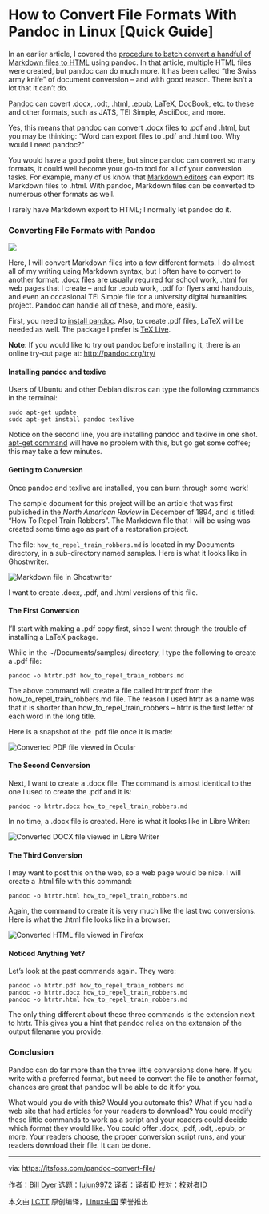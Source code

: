 [#]: subject: (How to Convert File Formats With Pandoc in Linux [Quick Guide])
[#]: via: (https://itsfoss.com/pandoc-convert-file/)
[#]: author: (Bill Dyer https://itsfoss.com/author/bill/)
[#]: collector: (lujun9972)
[#]: translator: (lkxed)
[#]: reviewer: ( )
[#]: publisher: ( )
[#]: url: ( )

How to Convert File Formats With Pandoc in Linux [Quick Guide]
======

In an earlier article, I covered the [procedure to batch convert a handful of Markdown files to HTML][1] using pandoc. In that article, multiple HTML files were created, but pandoc can do much more. It has been called “the Swiss army knife” of document conversion – and with good reason. There isn’t a lot that it can’t do.

[Pandoc][2] can covert .docx, .odt, .html, .epub, LaTeX, DocBook, etc. to these and other formats, such as JATS, TEI Simple, AsciiDoc, and more.

Yes, this means that pandoc can convert .docx files to .pdf and .html, but you may be thinking: “Word can export files to .pdf and .html too. Why would I need pandoc?”

You would have a good point there, but since pandoc can convert so many formats, it could well become your go-to tool for all of your conversion tasks. For example, many of us know that [Markdown editors][3] can export its Markdown files to .html. With pandoc, Markdown files can be converted to numerous other formats as well.

I rarely have Markdown export to HTML; I normally let pandoc do it.

### Converting File Formats with Pandoc

![][4]

Here, I will convert Markdown files into a few different formats. I do almost all of my writing using Markdown syntax, but I often have to convert to another format: .docx files are usually required for school work, .html for web pages that I create – and for .epub work, .pdf for flyers and handouts, and even an occasional TEI Simple file for a university digital humanities project. Pandoc can handle all of these, and more, easily.

First, you need to [install pandoc][5]. Also, to create .pdf files, LaTeX will be needed as well. The package I prefer is [TeX Live][6].

**Note**: If you would like to try out pandoc before installing it, there is an online try-out page at: <http://pandoc.org/try/>

#### Installing pandoc and texlive

Users of Ubuntu and other Debian distros can type the following commands in the terminal:

```
sudo apt-get update
sudo apt-get install pandoc texlive
```

Notice on the second line, you are installing pandoc and texlive in one shot. [apt-get command][7] will have no problem with this, but go get some coffee; this may take a few minutes.

#### Getting to Conversion

Once pandoc and texlive are installed, you can burn through some work!

The sample document for this project will be an article that was first published in the _North American Review_ in December of 1894, and is titled: “How To Repel Train Robbers”. The Markdown file that I will be using was created some time ago as part of a restoration project.

The file: `how_to_repel_train_robbers.md` is located in my Documents directory, in a sub-directory named samples. Here is what it looks like in Ghostwriter.

![Markdown file in Ghostwriter][8]

I want to create .docx, .pdf, and .html versions of this file.

#### The First Conversion

I’ll start with making a .pdf copy first, since I went through the trouble of installing a LaTeX package.

While in the ~/Documents/samples/ directory, I type the following to create a .pdf file:

```
pandoc -o htrtr.pdf how_to_repel_train_robbers.md
```

The above command will create a file called htrtr.pdf from the how_to_repel_train_robbers.md file. The reason I used htrtr as a name was that it is shorter than how_to_repel_train_robbers – htrtr is the first letter of each word in the long title.

Here is a snapshot of the .pdf file once it is made:

![Converted PDF file viewed in Ocular][9]

#### The Second Conversion

Next, I want to create a .docx file. The command is almost identical to the one I used to create the .pdf and it is:

```
pandoc -o htrtr.docx how_to_repel_train_robbers.md
```

In no time, a .docx file is created. Here is what it looks like in Libre Writer:

![Converted DOCX file viewed in Libre Writer][10]

#### The Third Conversion

I may want to post this on the web, so a web page would be nice. I will create a .html file with this command:

```
pandoc -o htrtr.html how_to_repel_train_robbers.md
```

Again, the command to create it is very much like the last two conversions. Here is what the .html file looks like in a browser:

![Converted HTML file viewed in Firefox][11]

#### Noticed Anything Yet?

Let’s look at the past commands again. They were:

```
pandoc -o htrtr.pdf how_to_repel_train_robbers.md
pandoc -o htrtr.docx how_to_repel_train_robbers.md
pandoc -o htrtr.html how_to_repel_train_robbers.md
```

The only thing different about these three commands is the extension next to htrtr. This gives you a hint that pandoc relies on the extension of the output filename you provide.

### Conclusion

Pandoc can do far more than the three little conversions done here. If you write with a preferred format, but need to convert the file to another format, chances are great that pandoc will be able to do it for you.

What would you do with this? Would you automate this? What if you had a web site that had articles for your readers to download? You could modify these little commands to work as a script and your readers could decide which format they would like. You could offer .docx, .pdf, .odt, .epub, or more. Your readers choose, the proper conversion script runs, and your readers download their file. It can be done.

--------------------------------------------------------------------------------

via: https://itsfoss.com/pandoc-convert-file/

作者：[Bill Dyer][a]
选题：[lujun9972][b]
译者：[译者ID](https://github.com/译者ID)
校对：[校对者ID](https://github.com/校对者ID)

本文由 [LCTT](https://github.com/LCTT/TranslateProject) 原创编译，[Linux中国](https://linux.cn/) 荣誉推出

[a]: https://itsfoss.com/author/bill/
[b]: https://github.com/lujun9972
[1]: https://itsfoss.com/convert-markdown-files/
[2]: https://pandoc.org/
[3]: https://itsfoss.com/best-markdown-editors-linux/
[4]: https://i1.wp.com/itsfoss.com/wp-content/uploads/2021/06/pandoc-quick-guide.png?resize=800%2C450&ssl=1
[5]: https://pandoc.org/installing.html
[6]: https://www.tug.org/texlive/
[7]: https://itsfoss.com/apt-get-linux-guide/
[8]: https://i1.wp.com/itsfoss.com/wp-content/uploads/2021/06/convert_with_pandoc_ghostwriter.png?resize=800%2C516&ssl=1
[9]: https://i0.wp.com/itsfoss.com/wp-content/uploads/2021/06/convert_with_pandoc_ocular.png?resize=800%2C509&ssl=1
[10]: https://i0.wp.com/itsfoss.com/wp-content/uploads/2021/06/convert_with_pandoc_libre_writer.png?resize=800%2C545&ssl=1
[11]: https://i0.wp.com/itsfoss.com/wp-content/uploads/2021/06/convert_with_pandoc_firefox.png?resize=800%2C511&ssl=1
